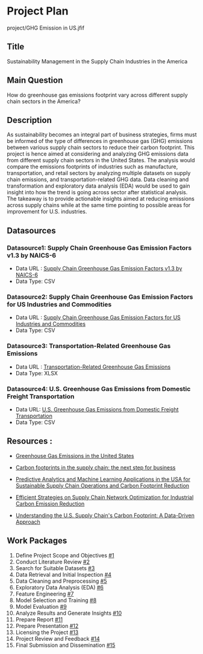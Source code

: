 # Project Plan

project/GHG Emission in US.jfif

## Title
Sustainability Management in the Supply Chain Industries in the America

## Main Question
How do greenhouse gas emissions footprint vary across different supply chain sectors in the America?

## Description
As sustainability becomes an integral part of business strategies, firms must be informed of the type of differences in greenhouse gas (GHG) emissions between various supply chain sectors to reduce their carbon footprint. This project is hence aimed at considering and analyzing GHG emissions data from different supply chain sectors in the United States. The analysis would compare the emissions footprints of industries such as manufacture, transportation, and retail sectors by analyzing multiple datasets on supply chain emissions, and transportation-related GHG data. Data cleaning and transformation and exploratory data analysis (EDA) would be used to gain insight into how the trend is going across sector after statistical analysis. The takeaway is to provide actionable insights aimed at reducing emissions across supply chains while at the same time pointing to possible areas for improvement for U.S. industries.

## Datasources

### Datasource1:  Supply Chain Greenhouse Gas Emission Factors v1.3 by NAICS-6
* Data URL : [ Supply Chain Greenhouse Gas Emission Factors v1.3 by NAICS-6](https://catalog.data.gov/dataset/supply-chain-greenhouse-gas-emission-factors-v1-3-by-naics-6)
* Data Type: CSV

### Datasource2: Supply Chain Greenhouse Gas Emission Factors for US Industries and Commodities
* Data URL : [Supply Chain Greenhouse Gas Emission Factors for US Industries and Commodities](https://catalog.data.gov/dataset/supply-chain-greenhouse-gas-emission-factors-for-us-industries-and-commodities)
* Data Type: CSV

### Datasource3: Transportation-Related Greenhouse Gas Emissions
* Data URL : [Transportation-Related Greenhouse Gas Emissions](https://www.bts.gov/browse-statistical-products-and-data/national-transportation-statistics/transportation-related)
* Data Type: XLSX

### Datasource4: U.S. Greenhouse Gas Emissions from Domestic Freight Transportation
* Data URL: [U.S. Greenhouse Gas Emissions from Domestic Freight Transportation](https://www.bts.gov/browse-statistical-products-and-data/freight-facts-and-figures/us-greenhouse-gas-emissions-domestic)
* Data Type: CSV

## Resources :

* [Greenhouse Gas Emissions in the United States](https://net0.com/blog/greenhouse-gas-emissions-in-the-united-states)

* [Carbon footprints in the supply chain: the next step for business](https://openknowledge.fao.org/server/api/core/bitstreams/a9d7fdd3-1699-4fd5-bd9e-e7f1aee9c781/content)

* [Predictive Analytics and Machine Learning Applications in the USA for Sustainable Supply Chain Operations and Carbon Footprint Reduction](https://www.researchgate.net/profile/Mahfuz-Alam-11/publication/382689843_Predictive_Analytics_and_Machine_Learning_Applications_in_the_USA_for_Sustainable_Supply_Chain_Operations_and_Carbon_Footprint_Reduction/links/66ab2fb74433ad480e8a15cb/Predictive-Analytics-and-Machine-Learning-Applications-in-the-USA-for-Sustainable-Supply-Chain-Operations-and-Carbon-Footprint-Reduction.pdf)

* [Efficient Strategies on Supply Chain Network Optimization for Industrial Carbon Emission Reduction](https://arxiv.org/abs/2404.16863)

* [Understanding the U.S. Supply Chain's Carbon Footprint: A Data-Driven Approach](https://www.sciencedirect.com/science/article/abs/pii/S0925527324000355)

## Work Packages

1. Define Project Scope and Objectives [#1](https://github.com/monikaits44/made-project/issues/1)
2. Conduct Literature Review [#2](https://github.com/monikaits44/made-project/issues/2)
3. Search for Suitable Datasets [#3](https://github.com/monikaits44/made-project/issues/3)
4. Data Retrieval and Initial Inspection [#4](https://github.com/monikaits44/made-project/issues/4)
5. Data Cleaning and Preprocessing [#5](https://github.com/monikaits44/made-project/issues/5)
6. Exploratory Data Analysis (EDA) [#6](https://github.com/monikaits44/made-project/issues/6)
7. Feature Engineering [#7](https://github.com/monikaits44/made-project/issues/7)
8. Model Selection and Training [#8](https://github.com/monikaits44/made-project/issues/8)
9. Model Evaluation [#9](https://github.com/monikaits44/made-project/issues/9)
10. Analyze Results and Generate Insights [#10](https://github.com/monikaits44/made-project/issues/10)
11. Prepare Report [#11](https://github.com/monikaits44/made-project/issues/11)
12. Prepare Presentation [#12](https://github.com/monikaits44/made-project/issues/12)
13. Licensing the Project [#13](https://github.com/monikaits44/made-project/issues/13)
14. Project Review and Feedback [#14](https://github.com/monikaits44/made-project/issues/14)
15. Final Submission and Dissemination [#15](https://github.com/monikaits44/made-project/issues/15)
